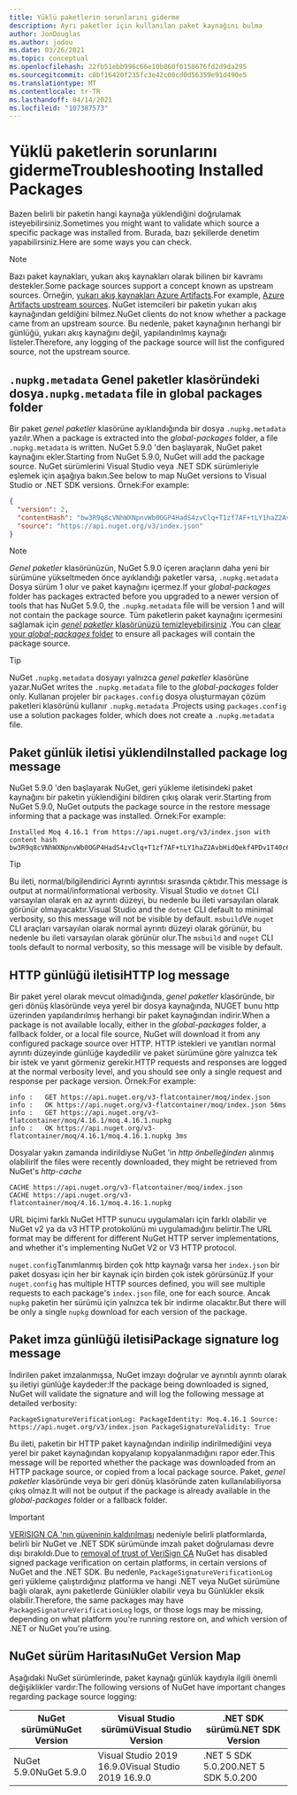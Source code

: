 ```yaml
---
title: Yüklü paketlerin sorunlarını giderme
description: Ayrı paketler için kullanılan paket kaynağını bulma
author: JonDouglas
ms.author: jodou
ms.date: 03/26/2021
ms.topic: conceptual
ms.openlocfilehash: 22fb51ebb996c66e10b860f0158676fd2d9da295
ms.sourcegitcommit: c8bf16420f235fc3e42c08cd0d56359e91d490e5
ms.translationtype: MT
ms.contentlocale: tr-TR
ms.lasthandoff: 04/14/2021
ms.locfileid: "107387573"
---
```

# <a name="troubleshooting-installed-packages"></a><span data-ttu-id="cc848-103">Yüklü paketlerin sorunlarını giderme</span><span class="sxs-lookup"><span data-stu-id="cc848-103">Troubleshooting Installed Packages</span></span>

<span data-ttu-id="cc848-104">Bazen belirli bir paketin hangi kaynağa yüklendiğini doğrulamak isteyebilirsiniz.</span><span class="sxs-lookup"><span data-stu-id="cc848-104">Sometimes you might want to validate which source a specific package was installed from.</span></span> <span data-ttu-id="cc848-105">Burada, bazı şekillerde denetim yapabilirsiniz.</span><span class="sxs-lookup"><span data-stu-id="cc848-105">Here are some ways you can check.</span></span>

> [!Note]
> <span data-ttu-id="cc848-106">Bazı paket kaynakları, yukarı akış kaynakları olarak bilinen bir kavramı destekler.</span><span class="sxs-lookup"><span data-stu-id="cc848-106">Some package sources support a concept known as upstream sources.</span></span> <span data-ttu-id="cc848-107">Örneğin, [yukarı akış kaynakları Azure Artifacts](/azure/devops/artifacts/concepts/upstream-sources).</span><span class="sxs-lookup"><span data-stu-id="cc848-107">For example, [Azure Artifacts upstream sources](/azure/devops/artifacts/concepts/upstream-sources).</span></span> <span data-ttu-id="cc848-108">NuGet istemcileri bir paketin yukarı akış kaynağından geldiğini bilmez.</span><span class="sxs-lookup"><span data-stu-id="cc848-108">NuGet clients do not know whether a package came from an upstream source.</span></span> <span data-ttu-id="cc848-109">Bu nedenle, paket kaynağının herhangi bir günlüğü, yukarı akış kaynağını değil, yapılandırılmış kaynağı listeler.</span><span class="sxs-lookup"><span data-stu-id="cc848-109">Therefore, any logging of the package source will list the configured source, not the upstream source.</span></span>

## <a name="nupkgmetadata-file-in-global-packages-folder"></a><span data-ttu-id="cc848-110">`.nupkg.metadata` Genel paketler klasöründeki dosya</span><span class="sxs-lookup"><span data-stu-id="cc848-110">`.nupkg.metadata` file in global packages folder</span></span>

<span data-ttu-id="cc848-111">Bir paket *genel paketler* klasörüne ayıklandığında bir dosya `.nupkg.metadata` yazılır.</span><span class="sxs-lookup"><span data-stu-id="cc848-111">When a package is extracted into the *global-packages* folder, a file `.nupkg.metadata` is written.</span></span> <span data-ttu-id="cc848-112">NuGet 5.9.0 'den başlayarak, NuGet paket kaynağını ekler.</span><span class="sxs-lookup"><span data-stu-id="cc848-112">Starting from NuGet 5.9.0, NuGet will add the package source.</span></span> <span data-ttu-id="cc848-113">NuGet sürümlerini Visual Studio veya .NET SDK sürümleriyle eşlemek için aşağıya bakın.</span><span class="sxs-lookup"><span data-stu-id="cc848-113">See below to map NuGet versions to Visual Studio or .NET SDK versions.</span></span> <span data-ttu-id="cc848-114">Örnek:</span><span class="sxs-lookup"><span data-stu-id="cc848-114">For example:</span></span>

```json
{
  "version": 2,
  "contentHash": "bw3R9q8cVNhWXNpnvWb0OGP4HadS4zvClq+T1zf7AF+tLY1haZ2AvbHidQekf4PDv1T40c6brZeT/V0IBq7cEQ==",
  "source": "https://api.nuget.org/v3/index.json"
}
```

> [!Note]
> <span data-ttu-id="cc848-115">*Genel paketler* klasörünüzün, NuGet 5.9.0 içeren araçların daha yeni bir sürümüne yükseltmeden önce ayıklandığı paketler varsa, `.nupkg.metadata` Dosya sürüm 1 olur ve paket kaynağını içermez.</span><span class="sxs-lookup"><span data-stu-id="cc848-115">If your *global-packages* folder has packages extracted before you upgraded to a newer version of tools that has NuGet 5.9.0, the `.nupkg.metadata` file will be version 1 and will not contain the package source.</span></span> <span data-ttu-id="cc848-116">Tüm paketlerin paket kaynağını içermesini sağlamak için [ *genel paketler* klasörünüzü temizleyebilirsiniz](../consume-packages/managing-the-global-packages-and-cache-folders.md#clearing-local-folders) .</span><span class="sxs-lookup"><span data-stu-id="cc848-116">You can [clear your *global-packages* folder](../consume-packages/managing-the-global-packages-and-cache-folders.md#clearing-local-folders) to ensure all packages will contain the package source.</span></span>

> [!Tip]
> <span data-ttu-id="cc848-117">NuGet `.nupkg.metadata` dosyayı yalnızca *genel paketler* klasörüne yazar.</span><span class="sxs-lookup"><span data-stu-id="cc848-117">NuGet writes the `.nupkg.metadata` file to the *global-packages* folder only.</span></span> <span data-ttu-id="cc848-118">Kullanan projeler bir `packages.config` dosya oluşturmayan çözüm paketleri klasörünü kullanır `.nupkg.metadata` .</span><span class="sxs-lookup"><span data-stu-id="cc848-118">Projects using `packages.config` use a solution packages folder, which does not create a `.nupkg.metadata` file.</span></span>

## <a name="installed-package-log-message"></a><span data-ttu-id="cc848-119">Paket günlük iletisi yüklendi</span><span class="sxs-lookup"><span data-stu-id="cc848-119">Installed package log message</span></span>

<span data-ttu-id="cc848-120">NuGet 5.9.0 'den başlayarak NuGet, geri yükleme iletisindeki paket kaynağını bir paketin yüklendiğini bildiren çıkış olarak verir.</span><span class="sxs-lookup"><span data-stu-id="cc848-120">Starting from NuGet 5.9.0, NuGet outputs the package source in the restore message informing that a package was installed.</span></span> <span data-ttu-id="cc848-121">Örnek:</span><span class="sxs-lookup"><span data-stu-id="cc848-121">For example:</span></span>

```text
Installed Moq 4.16.1 from https://api.nuget.org/v3/index.json with content hash bw3R9q8cVNhWXNpnvWb0OGP4HadS4zvClq+T1zf7AF+tLY1haZ2AvbHidQekf4PDv1T40c6brZeT/V0IBq7cEQ==.
```

> [!Tip]
> <span data-ttu-id="cc848-122">Bu ileti, normal/bilgilendirici Ayrıntı ayrıntısı sırasında çıktıdır.</span><span class="sxs-lookup"><span data-stu-id="cc848-122">This message is output at normal/informational verbosity.</span></span> <span data-ttu-id="cc848-123">Visual Studio ve `dotnet` CLI varsayılan olarak en az ayrıntı düzeyi, bu nedenle bu ileti varsayılan olarak görünür olmayacaktır.</span><span class="sxs-lookup"><span data-stu-id="cc848-123">Visual Studio and the `dotnet` CLI default to minimal verbosity, so this message will not be visible by default.</span></span> <span data-ttu-id="cc848-124">`msbuild`Ve `nuget` CLI araçları varsayılan olarak normal ayrıntı düzeyi olarak görünür, bu nedenle bu ileti varsayılan olarak görünür olur.</span><span class="sxs-lookup"><span data-stu-id="cc848-124">The `msbuild` and `nuget` CLI tools default to normal verbosity, so this message will be visible by default.</span></span>

## <a name="http-log-message"></a><span data-ttu-id="cc848-125">HTTP günlüğü iletisi</span><span class="sxs-lookup"><span data-stu-id="cc848-125">HTTP log message</span></span>

<span data-ttu-id="cc848-126">Bir paket yerel olarak mevcut olmadığında, *genel paketler* klasöründe, bir geri dönüş klasöründe veya yerel bir dosya kaynağında, NUGET bunu http üzerinden yapılandırılmış herhangi bir paket kaynağından indirir.</span><span class="sxs-lookup"><span data-stu-id="cc848-126">When a package is not available locally, either in the *global-packages* folder, a fallback folder, or a local file source, NuGet will download it from any configured package source over HTTP.</span></span> <span data-ttu-id="cc848-127">HTTP istekleri ve yanıtları normal ayrıntı düzeyinde günlüğe kaydedilir ve paket sürümüne göre yalnızca tek bir istek ve yanıt görmeniz gerekir.</span><span class="sxs-lookup"><span data-stu-id="cc848-127">HTTP requests and responses are logged at the normal verbosity level, and you should see only a single request and response per package version.</span></span> <span data-ttu-id="cc848-128">Örnek:</span><span class="sxs-lookup"><span data-stu-id="cc848-128">For example:</span></span>

```text
info :   GET https://api.nuget.org/v3-flatcontainer/moq/index.json
info :   OK https://api.nuget.org/v3-flatcontainer/moq/index.json 56ms
info :   GET https://api.nuget.org/v3-flatcontainer/moq/4.16.1/moq.4.16.1.nupkg
info :   OK https://api.nuget.org/v3-flatcontainer/moq/4.16.1/moq.4.16.1.nupkg 3ms
```

<span data-ttu-id="cc848-129">Dosyalar yakın zamanda indirildiyse NuGet 'in *http önbelleğinden* alınmış olabilir</span><span class="sxs-lookup"><span data-stu-id="cc848-129">If the files were recently downloaded, they might be retrieved from NuGet's *http-cache*</span></span>

```text
CACHE https://api.nuget.org/v3-flatcontainer/moq/index.json
CACHE https://api.nuget.org/v3-flatcontainer/moq/4.16.1/moq.4.16.1.nupkg
```

<span data-ttu-id="cc848-130">URL biçimi farklı NuGet HTTP sunucu uygulamaları için farklı olabilir ve NuGet v2 ya da v3 HTTP protokolünü mi uygulamadığını belirtir.</span><span class="sxs-lookup"><span data-stu-id="cc848-130">The URL format may be different for different NuGet HTTP server implementations, and whether it's implementing NuGet V2 or V3 HTTP protocol.</span></span>

<span data-ttu-id="cc848-131">`nuget.config`Tanımlanmış birden çok http kaynağı varsa her `index.json` bir paket dosyası için her bir kaynak için birden çok istek görürsünüz.</span><span class="sxs-lookup"><span data-stu-id="cc848-131">If your `nuget.config` has multiple HTTP sources defined, you will see multiple requests to each package's `index.json` file, one for each source.</span></span> <span data-ttu-id="cc848-132">Ancak `nupkg` paketin her sürümü için yalnızca tek bir indirme olacaktır.</span><span class="sxs-lookup"><span data-stu-id="cc848-132">But there will be only a single `nupkg` download for each version of the package.</span></span>

## <a name="package-signature-log-message"></a><span data-ttu-id="cc848-133">Paket imza günlüğü iletisi</span><span class="sxs-lookup"><span data-stu-id="cc848-133">Package signature log message</span></span>

<span data-ttu-id="cc848-134">İndirilen paket imzalanmışsa, NuGet imzayı doğrular ve ayrıntılı ayrıntı olarak şu iletiyi günlüğe kaydeder:</span><span class="sxs-lookup"><span data-stu-id="cc848-134">If the package being downloaded is signed, NuGet will validate the signature and will log the following message at detailed verbosity:</span></span>

```text
PackageSignatureVerificationLog: PackageIdentity: Moq.4.16.1 Source: https://api.nuget.org/v3/index.json PackageSignatureValidity: True
```

<span data-ttu-id="cc848-135">Bu ileti, paketin bir HTTP paket kaynağından indirilip indirilmediğini veya yerel bir paket kaynağından kopyalanıp kopyalanmadığını rapor eder.</span><span class="sxs-lookup"><span data-stu-id="cc848-135">This message will be reported whether the package was downloaded from an HTTP package source, or copied from a local package source.</span></span> <span data-ttu-id="cc848-136">Paket, *genel paketler* klasöründe veya bir geri dönüş klasöründe zaten kullanılabiliyorsa çıkış olmaz.</span><span class="sxs-lookup"><span data-stu-id="cc848-136">It will not be output if the package is already available in the *global-packages* folder or a fallback folder.</span></span>

> [!Important]
> <span data-ttu-id="cc848-137">[VERISIGN CA 'nın güveninin kaldırılması](https://github.com/dotnet/announcements/issues/180) nedeniyle belirli platformlarda, belirli bir NuGet ve .NET SDK sürümünde imzalı paket doğrulaması devre dışı bırakıldı.</span><span class="sxs-lookup"><span data-stu-id="cc848-137">Due to [removal of trust of VeriSign CA](https://github.com/dotnet/announcements/issues/180) NuGet has disabled signed package verification on certain platforms, in certain versions of NuGet and the .NET SDK.</span></span> <span data-ttu-id="cc848-138">Bu nedenle, `PackageSignatureVerificationLog` geri yükleme çalıştırdığınız platforma ve hangi .NET veya NuGet sürümüne bağlı olarak, aynı paketlerde Günlükler olabilir veya bu Günlükler eksik olabilir.</span><span class="sxs-lookup"><span data-stu-id="cc848-138">Therefore, the same packages may have `PackageSignatureVerificationLog` logs, or those logs may be missing, depending on what platform you're running restore on, and which version of .NET or NuGet you're using.</span></span>

## <a name="nuget-version-map"></a><span data-ttu-id="cc848-139">NuGet sürüm Haritası</span><span class="sxs-lookup"><span data-stu-id="cc848-139">NuGet Version Map</span></span>

<span data-ttu-id="cc848-140">Aşağıdaki NuGet sürümlerinde, paket kaynağı günlük kaydıyla ilgili önemli değişiklikler vardır:</span><span class="sxs-lookup"><span data-stu-id="cc848-140">The following versions of NuGet have important changes regarding package source logging:</span></span>

|<span data-ttu-id="cc848-141">NuGet sürümü</span><span class="sxs-lookup"><span data-stu-id="cc848-141">NuGet Version</span></span>|<span data-ttu-id="cc848-142">Visual Studio sürümü</span><span class="sxs-lookup"><span data-stu-id="cc848-142">Visual Studio Version</span></span>|<span data-ttu-id="cc848-143">.NET SDK sürümü</span><span class="sxs-lookup"><span data-stu-id="cc848-143">.NET SDK Version</span></span>|
|---|---|---|
|<span data-ttu-id="cc848-144">NuGet 5.9.0</span><span class="sxs-lookup"><span data-stu-id="cc848-144">NuGet 5.9.0</span></span>|<span data-ttu-id="cc848-145">Visual Studio 2019 16.9.0</span><span class="sxs-lookup"><span data-stu-id="cc848-145">Visual Studio 2019 16.9.0</span></span>|<span data-ttu-id="cc848-146">.NET 5 SDK 5.0.200</span><span class="sxs-lookup"><span data-stu-id="cc848-146">.NET 5 SDK 5.0.200</span></span>|
